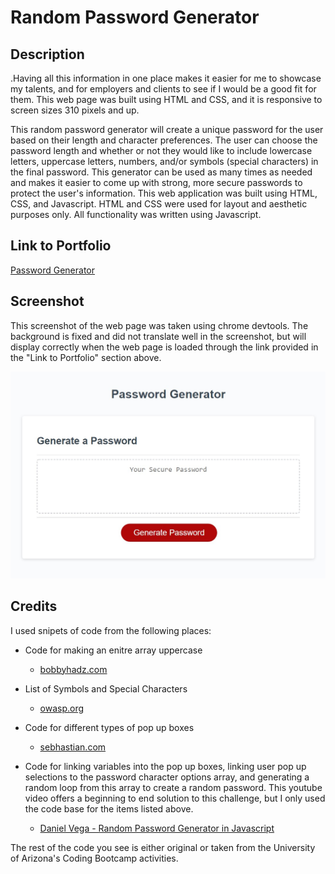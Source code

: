 # Random Password Generator

## Description

.Having all this information in one place makes it easier for me to showcase my talents, and for employers and clients to see if I would be a good fit for them. This web page was built using HTML and CSS, and it is responsive to screen sizes 310 pixels and up.

This random password generator will create a unique password for the user based on their length and character preferences. The user can choose the password length and whether or not they would like to include lowercase letters, uppercase letters, numbers, and/or symbols (special characters) in the final password. This generator can be used as many times as needed and makes it easier to come up with strong, more secure passwords to protect the user's information. This web application was built using HTML, CSS, and Javascript. HTML and CSS were used for layout and aesthetic purposes only. All functionality was written using Javascript.

## Link to Portfolio
[Password Generator](https://autumnlegere.github.io/topsecretpasswords/)

## Screenshot

This screenshot of the web page was taken using chrome devtools. The background is fixed and did not translate well in the screenshot, but will display correctly when the web page is loaded through the link provided in the "Link to Portfolio" section above.

![Screenshot of Password Generator](Screenshot.jpg)

## Credits

I used snipets of code from the following places:

- Code for making an enitre array uppercase <br>

    - [bobbyhadz.com](https://bobbyhadz.com/blog/javascript-convert-all-elements-of-array-to-uppercase#:~:text=To%20convert%20all%20array%20elements,all%20strings%20converted%20to%20uppercase.)

- List of Symbols and Special Characters <br>

    - [owasp.org](https://owasp.org/www-community/password-special-characters)

- Code for different types of pop up boxes <br>

    - [sebhastian.com](https://sebhastian.com/javascript-confirmation-yes-no/)

- Code for linking variables into the pop up boxes, linking user pop up selections to the password character options array, and generating a random loop from this array to create a random password. This youtube video offers a beginning to end solution to this challenge, but I only used the code base for the items listed above. <br>

    - [Daniel Vega - Random Password Generator in Javascript](https://youtu.be/v2jfGo7ztm8)

The rest of the code you see is either original or taken from the University of Arizona's Coding Bootcamp activities.